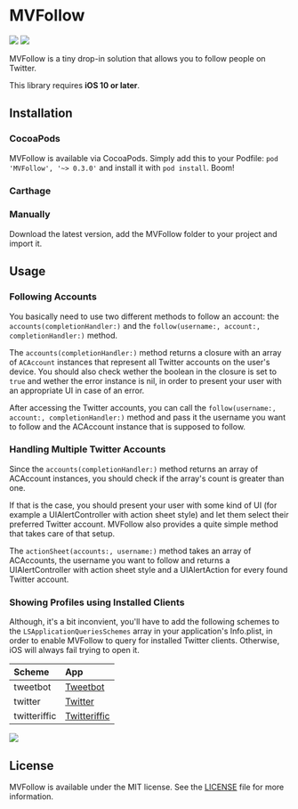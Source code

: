 # MVFollow
![](https://img.shields.io/cocoapods/v/AFNetworking.svg) ![](https://img.shields.io/badge/Swift-3.1-orange.svg)

MVFollow is a tiny drop-in solution that allows you to follow people on Twitter.

This library requires **iOS 10 or later**.

## Installation
### CocoaPods
MVFollow is available via CocoaPods. Simply add this to your Podfile: `pod 'MVFollow', '~> 0.3.0'` and install it with `pod install`. Boom!

### Carthage



### Manually
Download the latest version, add the MVFollow folder to your project and import it.

## Usage

### Following Accounts

You basically need to use two different methods to follow an account: the `accounts(completionHandler:)` and the `follow(username:, account:, completionHandler:)` method. 

The `accounts(completionHandler:)` method returns a closure with an array of `ACAccount` instances that represent all Twitter accounts on the user's device. You should also check wether the boolean in the closure is set to `true` and wether the error instance is nil, in order to present your user with an appropriate UI in case of an error.

After accessing the Twitter accounts, you can call the `follow(username:, account:, completionHandler:)` method and pass it the username you want to follow and the ACAccount instance that is supposed to follow.

### Handling Multiple Twitter Accounts
Since the `accounts(completionHandler:)` method returns an array of ACAccount instances, you should check if the array's count is greater than one.

If that is the case, you should present your user with some kind of UI (for example a UIAlertController with action sheet style) and let them select their preferred Twitter account. MVFollow also provides a quite simple method that takes care of that setup.

The `actionSheet(accounts:, username:)` method takes an array of ACAccounts, the username you want to follow and returns a UIAlertController with action sheet style and a UIAlertAction for every found Twitter account.


### Showing Profiles using Installed Clients

Although, it's a bit inconvient, you'll have to add the following schemes to the `LSApplicationQueriesSchemes` array in your application's Info.plist, in order to enable MVFollow to query for installed Twitter clients. Otherwise, iOS will always fail trying to open it. 

| Scheme| App |
|:--|:--|
|tweetbot|[Tweetbot](http://tapbots.com/tweetbot/)|
|twitter|[Twitter](https://twitter.com)|
|twitteriffic|[Twitteriffic](http://twitterrific.com/ios/)|

![](https://raw.githubusercontent.com/marcelvoss/MVFollow/develop/Preview/preview.png)

## License
MVFollow is available under the MIT license. See the [LICENSE](https://github.com/marcelvoss/MVFollow/blob/master/LICENSE.md) file for more information.
